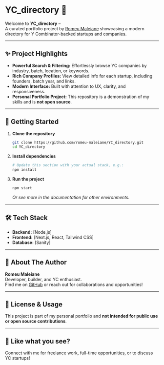 # YC_directory 🚀

Welcome to **YC_directory** –  
A curated portfolio project by [Romeu Maleiane](https://github.com/romeu-maleiane) showcasing a modern directory for Y Combinator-backed startups and companies.

---

## ✨ Project Highlights

- **Powerful Search & Filtering:** Effortlessly browse YC companies by industry, batch, location, or keywords.
- **Rich Company Profiles:** View detailed info for each startup, including founders, batch year, and links.
- **Modern Interface:** Built with attention to UX, clarity, and responsiveness.
- **Personal Portfolio Project:** This repository is a demonstration of my skills and is **not open source**.

---

## 🚦 Getting Started

1. **Clone the repository**
   ```bash
   git clone https://github.com/romeu-maleiane/YC_directory.git
   cd YC_directory
   ```

2. **Install dependencies**
   ```bash
   # Update this section with your actual stack, e.g.:
   npm install
   ```

3. **Run the project**
   ```bash
   npm start
   ```
   _Or see more in the documentation for other environments._

---

## 🛠️ Tech Stack

- **Backend:** [Node.js]
- **Frontend:** [Next.js, React, Tailwind CSS]
- **Database:** [Sanity]

---

## 🙋 About The Author

**Romeu Maleiane**  
Developer, builder, and YC enthusiast.  
Find me on [GitHub](https://github.com/romeu-maleiane) or reach out for collaborations and opportunities!

---

## 📄 License & Usage

This project is part of my personal portfolio and **not intended for public use or open source contributions**.

---

## 🌟 Like what you see?

Connect with me for freelance work, full-time opportunities, or to discuss YC startups!

